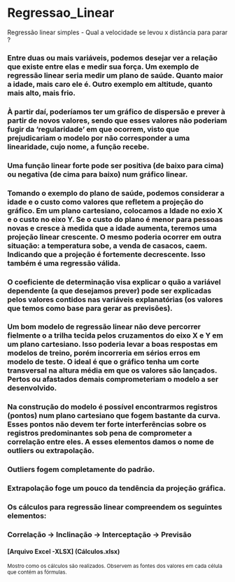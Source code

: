 # Regressao_Linear
Regressão linear simples - Qual a velocidade se levou x distância para parar ?


### Entre duas ou mais variáveis, podemos desejar ver a relação que existe entre elas e medir sua força. Um exemplo de regressão linear seria medir um plano de saúde. Quanto maior a idade, mais caro ele é. Outro exemplo em altitude, quanto mais alto, mais frio.
### À partir daí, poderíamos ter um gráfico de dispersão e prever à partir de novos valores, sendo que esses valores não poderiam fugir da ‘regularidade’ em que ocorrem, visto que prejudicariam o modelo por não corresponder a uma linearidade, cujo nome, a função recebe.
### Uma função linear forte pode ser positiva (de baixo para cima) ou negativa (de cima para baixo) num gráfico linear.
### Tomando o exemplo do plano de saúde,  podemos considerar a idade e o custo como valores que refletem a projeção do gráfico. Em um plano cartesiano, colocamos a Idade no exio X e o custo no eixo Y. Se o custo do plano é menor para pessoas novas e cresce à medida que a idade aumenta, teremos uma projeção linear crescente. O mesmo poderia ocorrer em outra situação: a temperatura sobe, a venda de casacos, caem. Indicando que a projeção é fortemente decrescente. Isso também é uma regressão válida.
### O coeficiente de determinação visa explicar o quão a variável dependente (a que desejamos prever) pode ser explicadas pelos valores contidos nas variáveis explanatórias (os valores que temos como base para gerar as previsões).
### Um bom modelo de regressão linear não deve percorrer fielmente o a trilha tecida pelos cruzamentos do eixo X e Y em um plano cartesiano. Isso poderia levar a boas respostas em modelos de treino, porém incorreria em sérios erros em modelo de teste. O ideal é que o gráfico tenha um corte transversal na altura média em que os valores são lançados. Pertos ou afastados demais comprometeriam o modelo a ser desenvolvido.
### Na construção do modelo é possível encontrarmos registros (pontos) num plano cartesiano que fogem bastante da curva. Esses pontos não devem ter forte interferências sobre os registros predominantes sob pena de comprometer a correlação entre eles.  A esses elementos damos o nome de outliers ou extrapolação.
### Outliers fogem completamente do padrão. 
### Extrapolação foge um pouco da tendência da projeção gráfica.
### Os cálculos para regressão linear compreendem os seguintes elementos:
### Correlação -> Inclinação -> Interceptação -> Previsão
#### [Arquivo Excel -XLSX] (Cálculos.xlsx)
<sub>Mostro como os cálculos são realizados. Observem as fontes dos valores em cada célula que contém as fórmulas.</sub>
